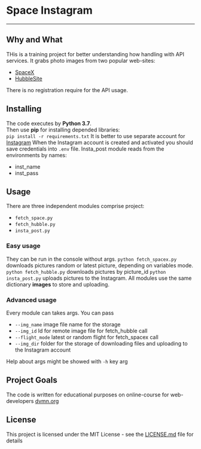 # Space Instagram
***
## Why and What
THis is a training project for better understanding how handling with API services.
It grabs photo images from two popular web-sites:  
* [SpaceX](https://github.com/r-spacex/SpaceX-API)  
* [HubbleSite](http://hubblesite.org/api/documentation)  

There is no registration require for the API usage. 

## Installing
The code executes by __Python 3.7__.   
Then use __pip__ for installing depended libraries:  
`pip install -r requirements.txt`
It is better to use separate account for [Instagram](https://www.instagram.com)
When the Instagram account is created and activated you should save credentials
into `.env` file. Insta_post module reads from the environments by names:
+ inst_name
+ inst_pass   

## Usage
There are three independent modules comprise project:
+ `fetch_space.py`
+ `fetch_hubble.py`
+ `insta_post.py`
### Easy usage  
They can be run in the console without args.
`python fetch_spacex.py` downloads pictures random or latest picture, depending on variables mode.  
`python fetch_hubble.py` downloads pictures by picture_id
`python insta_post.py` uploads pictures to the Instagram.
All modules use the same dictionary __images__ to store and uploading.
### Advanced usage
Every module can takes args. You can pass
* `--img_name` image file name for the storage
* `--img_id` Id for remote image file for fetch_hubble call
* `--flight_mode` latest or random flight for fetch_spacex call
* `--img_dir` folder for the storage of downloading files and uploading
 to the Instagram account 
 
Help about args might be showed with `-h` key arg   

## Project Goals
The code is written for educational purposes on online-course for web-developers [dvmn.org](https://dvmn.org/modules/)

## License
This project is licensed under the MIT License - see the [LICENSE.md](https://github.com/psergal/bitly/blob/master/license.md) file for details  
